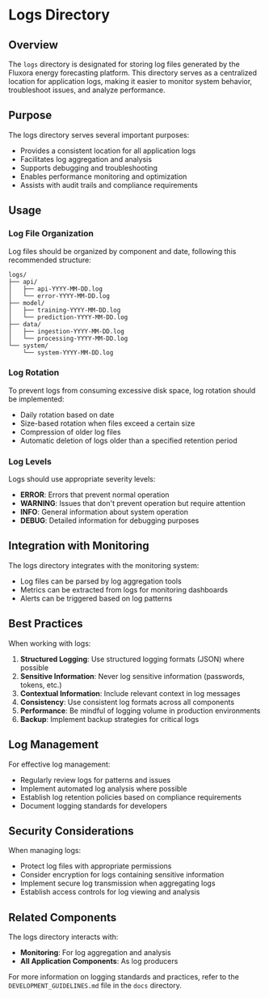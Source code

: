 # Logs Directory

## Overview

The `logs` directory is designated for storing log files generated by the Fluxora energy forecasting platform. This directory serves as a centralized location for application logs, making it easier to monitor system behavior, troubleshoot issues, and analyze performance.

## Purpose

The logs directory serves several important purposes:

- Provides a consistent location for all application logs
- Facilitates log aggregation and analysis
- Supports debugging and troubleshooting
- Enables performance monitoring and optimization
- Assists with audit trails and compliance requirements

## Usage

### Log File Organization

Log files should be organized by component and date, following this recommended structure:

```
logs/
├── api/
│   ├── api-YYYY-MM-DD.log
│   └── error-YYYY-MM-DD.log
├── model/
│   ├── training-YYYY-MM-DD.log
│   └── prediction-YYYY-MM-DD.log
├── data/
│   ├── ingestion-YYYY-MM-DD.log
│   └── processing-YYYY-MM-DD.log
└── system/
    └── system-YYYY-MM-DD.log
```

### Log Rotation

To prevent logs from consuming excessive disk space, log rotation should be implemented:

- Daily rotation based on date
- Size-based rotation when files exceed a certain size
- Compression of older log files
- Automatic deletion of logs older than a specified retention period

### Log Levels

Logs should use appropriate severity levels:

- **ERROR**: Errors that prevent normal operation
- **WARNING**: Issues that don't prevent operation but require attention
- **INFO**: General information about system operation
- **DEBUG**: Detailed information for debugging purposes

## Integration with Monitoring

The logs directory integrates with the monitoring system:

- Log files can be parsed by log aggregation tools
- Metrics can be extracted from logs for monitoring dashboards
- Alerts can be triggered based on log patterns

## Best Practices

When working with logs:

1. **Structured Logging**: Use structured logging formats (JSON) where possible
2. **Sensitive Information**: Never log sensitive information (passwords, tokens, etc.)
3. **Contextual Information**: Include relevant context in log messages
4. **Consistency**: Use consistent log formats across all components
5. **Performance**: Be mindful of logging volume in production environments
6. **Backup**: Implement backup strategies for critical logs

## Log Management

For effective log management:

- Regularly review logs for patterns and issues
- Implement automated log analysis where possible
- Establish log retention policies based on compliance requirements
- Document logging standards for developers

## Security Considerations

When managing logs:

- Protect log files with appropriate permissions
- Consider encryption for logs containing sensitive information
- Implement secure log transmission when aggregating logs
- Establish access controls for log viewing and analysis

## Related Components

The logs directory interacts with:

- **Monitoring**: For log aggregation and analysis
- **All Application Components**: As log producers

For more information on logging standards and practices, refer to the `DEVELOPMENT_GUIDELINES.md` file in the `docs` directory.
